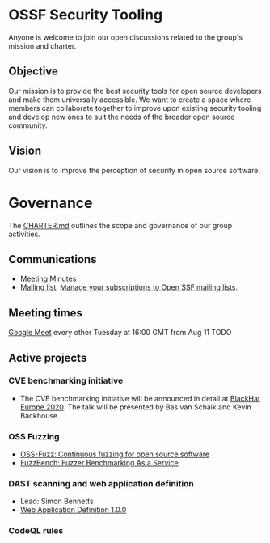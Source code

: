 # OSSF Security Tooling

Anyone is welcome to join our open discussions related to the group's mission and charter.

## Objective

Our mission is to provide the best security tools for open source developers
and make them universally accessible. We want to create a space where members
can collaborate together to improve upon existing security tooling and develop
new ones to suit the needs of the broader open source community.

## Vision

Our vision is to improve the perception of security in open source software.

# Governance

The [CHARTER.md](CHARTER.md) outlines the scope and governance of our group activities.

## Communications

* [Meeting Minutes](https://docs.google.com/document/d/1JaHE-MV53aXFncYb0w4Zow6d4LjzVH-diOYseyYDaw0/edit#heading=h.d27qu7flhpvz)
* [Mailing list](https://lists.openssf.org/g/openssf-wg-security-tooling). [Manage your subscriptions to Open SSF mailing lists](https://lists.openssf.org/g/main/subgroups).

## Meeting times

[Google Meet](https://meet.google.com/jgy-nenx-aok) every other Tuesday at 16:00 GMT from Aug 11 TODO <link to calendar>

## Active projects

### CVE benchmarking initiative
* The CVE benchmarking initiative will be announced in detail at [BlackHat Europe 2020](https://www.blackhat.com/eu-20/briefings/schedule/#fps-are-cheap-show-me-the-cves-21345). The talk will be presented by Bas van Schaik and Kevin Backhouse.

### OSS Fuzzing
* [OSS-Fuzz: Continuous fuzzing for open source software](https://github.com/google/oss-fuzz)
* [FuzzBench: Fuzzer Benchmarking As a Service](https://github.com/google/fuzzbench)

### DAST scanning and web application definition

* Lead: Simon Bennetts
* [Web Application Definition 1.0.0](https://github.com/ossf/wg-security-tooling/wiki/WebAppDefn)

### CodeQL rules
